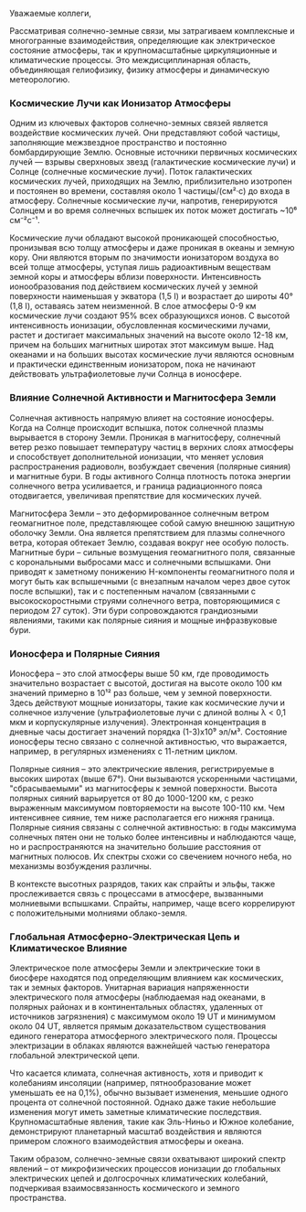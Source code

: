 Уважаемые коллеги,

Рассматривая солнечно-земные связи, мы затрагиваем комплексные и многогранные взаимодействия, определяющие как электрическое состояние атмосферы, так и крупномасштабные циркуляционные и климатические процессы. Это междисциплинарная область, объединяющая гелиофизику, физику атмосферы и динамическую метеорологию.

### Космические Лучи как Ионизатор Атмосферы

Одним из ключевых факторов солнечно-земных связей является воздействие космических лучей. Они представляют собой частицы, заполняющие межзвездное пространство и постоянно бомбардирующие Землю. Основные источники первичных космических лучей — взрывы сверхновых звезд (галактические космические лучи) и Солнце (солнечные космические лучи). Поток галактических космических лучей, приходящих на Землю, приблизительно изотропен и постоянен во времени, составляя около 1 частицы/(см²·с) до входа в атмосферу. Солнечные космические лучи, напротив, генерируются Солнцем и во время солнечных вспышек их поток может достигать ~10⁶ см⁻²с⁻¹.

Космические лучи обладают высокой проникающей способностью, пронизывая всю толщу атмосферы и даже проникая в океаны и земную кору. Они являются вторым по значимости ионизатором воздуха во всей толще атмосферы, уступая лишь радиоактивным веществам земной коры и атмосферы вблизи поверхности. Интенсивность ионообразования под действием космических лучей у земной поверхности наименьшая у экватора (1,5 I) и возрастает до широты 40° (1,8 I), оставаясь затем неизменной. В слое атмосферы 0-9 км космические лучи создают 95% всех образующихся ионов. С высотой интенсивность ионизации, обусловленная космическими лучами, растет и достигает максимальных значений на высоте около 12-18 км, причем на больших магнитных широтах этот максимум выше. Над океанами и на больших высотах космические лучи являются основным и практически единственным ионизатором, пока не начинают действовать ультрафиолетовые лучи Солнца в ионосфере.

### Влияние Солнечной Активности и Магнитосфера Земли

Солнечная активность напрямую влияет на состояние ионосферы. Когда на Солнце происходит вспышка, поток солнечной плазмы вырывается в сторону Земли. Проникая в магнитосферу, солнечный ветер резко повышает температуру частиц в верхних слоях атмосферы и способствует дополнительной ионизации, что меняет условия распространения радиоволн, возбуждает свечения (полярные сияния) и магнитные бури. В годы активного Солнца плотность потока энергии солнечного ветра усиливается, и граница радиационного пояса отодвигается, увеличивая препятствие для космических лучей.

Магнитосфера Земли – это деформированное солнечным ветром геомагнитное поле, представляющее собой самую внешнюю защитную оболочку Земли. Она является препятствием для плазмы солнечного ветра, которая обтекает Землю, создавая вокруг нее особую полость. Магнитные бури – сильные возмущения геомагнитного поля, связанные с корональными выбросами масс и солнечными вспышками. Они приводят к заметному понижению H-компоненты геомагнитного поля и могут быть как вспышечными (с внезапным началом через двое суток после вспышки), так и с постепенным началом (связанными с высокоскоростными струями солнечного ветра, повторяющимися с периодом 27 суток). Эти бури сопровождаются грандиозными явлениями, такими как полярные сияния и мощные инфразвуковые бури.

### Ионосфера и Полярные Сияния

Ионосфера – это слой атмосферы выше 50 км, где проводимость значительно возрастает с высотой, достигая на высоте около 100 км значений примерно в 10¹² раз больше, чем у земной поверхности. Здесь действуют мощные ионизаторы, такие как космические лучи и солнечное излучение (ультрафиолетовые лучи с длиной волны λ < 0,1 мкм и корпускулярные излучения). Электронная концентрация в дневные часы достигает значений порядка (1-3)x10⁹ эл/м³. Состояние ионосферы тесно связано с солнечной активностью, что выражается, например, в регулярных изменениях с 11-летним циклом.

Полярные сияния – это электрические явления, регистрируемые в высоких широтах (выше 67°). Они вызываются ускоренными частицами, "сбрасываемыми" из магнитосферы к земной поверхности. Высота полярных сияний варьируется от 80 до 1000-1200 км, с резко выраженным максимумом повторяемости на высоте 100-110 км. Чем интенсивнее сияние, тем ниже располагается его нижняя граница. Полярные сияния связаны с солнечной активностью: в годы максимума солнечных пятен они не только более интенсивны и наблюдаются чаще, но и распространяются на значительно большие расстояния от магнитных полюсов. Их спектры схожи со свечением ночного неба, но механизмы возбуждения различны.

В контексте высотных разрядов, таких как спрайты и эльфы, также прослеживается связь с процессами в атмосфере, вызванными молниевыми вспышками. Спрайты, например, чаще всего коррелируют с положительными молниями облако-земля.

### Глобальная Атмосферно-Электрическая Цепь и Климатическое Влияние

Электрическое поле атмосферы Земли и электрические токи в биосфере находятся под определяющим влиянием как космических, так и земных факторов. Унитарная вариация напряженности электрического поля атмосферы (наблюдаемая над океанами, в полярных районах и в континентальных областях, удаленных от источников загрязнения) с максимумом около 19 UT и минимумом около 04 UT, является прямым доказательством существования единого генератора атмосферного электрического поля. Процессы электризации в облаках являются важнейшей частью генератора глобальной электрической цепи.

Что касается климата, солнечная активность, хотя и приводит к колебаниям инсоляции (например, пятнообразование может уменьшать ее на 0,1%), обычно вызывает изменения, меньшие одного процента от солнечной постоянной. Однако даже такие небольшие изменения могут иметь заметные климатические последствия. Крупномасштабные явления, такие как Эль-Ниньо и Южное колебание, демонстрируют планетарный масштаб воздействия и являются примером сложного взаимодействия атмосферы и океана.

Таким образом, солнечно-земные связи охватывают широкий спектр явлений – от микрофизических процессов ионизации до глобальных электрических цепей и долгосрочных климатических колебаний, подчеркивая взаимосвязанность космического и земного пространства.
